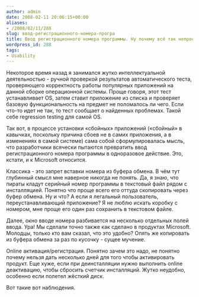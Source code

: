 ```yaml
---
author: admin
date: 2008-02-11 20:06:15+00:00
aliases:
- /2008/02/11/288
slug: ввод-регистрационного-номера-програ
title: Ввод регистрационного номера программы. Ну почему всё так непросто?
wordpress_id: 288
tags:
- Usability
---
```


Некоторое время назад я занимался жутко интеллектуальной деятельностью - ручной проверкой результатов автоматического теста, проверяющего корректность работы популярных приложений на данной сборке операционной системы. Проще говоря, этот тест устанавливает OS, затем ставит приложение из списка и проверяет базовую функциональность на предмет не поломалось ли чего. Если что-то идет не так, то тест сообщает о найденных проблемах. Такой себе regression testing для самой OS.

Так вот, в процессе установки «сбойных» приложений («сбойный» в кавычках, поскольку причина сбоев не в самих приложения, а в изменениях в самой системе) сама собой сформулировалась мысль, что разработчики всячески пытаются превратить ввод регистрационного номера программы в одноразовое действие. Это, кстати, и к Microsoft относится.

Классика - это запрет вставки номера из буфера обмена. В чём тут глубинный смысл мне наверное никогда не понять. Да, я знаю, что пираты кладут серийный номер программы в текстовый файл рядом с инсталляцией. Понятно что проще всего его оттуда скопировать через буфер обмена. Ну и что? А если я легальный пользователь, переустанавливающий приложение? Я не люблю искать коробку с номером, мне проще его один раз сохранить в текстовом файле. 

Далее, окно вводе номера разбивается на несколько отдельных полей ввода. Ура! Мы сделали точно также как сделано в продуктах Microsoft. Молодцы, только кто вам сказал, что это удобно? Опять же копировать из буфера обмена за раз по кусочку - сущее мучение. 

Online активация/регистрация. Понятно зачем это надо, не понятно почему нельзя дать несколько дней для того чтобы активировать продукт. Еще хуже, если при деинсталляции нужно выполнить online деактивацию, чтобы сбросить счетчик инсталляций. Жутко неудобно, особенно если полетел жёсткий диск. 

Вот такие вот наблюдения.
